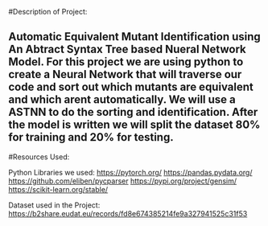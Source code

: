 #Description of Project:

Automatic Equivalent Mutant Identification using An Abtract Syntax Tree based Nueral Network Model.
For this project we are using python to create a Neural Network that will traverse our code and sort out which mutants are equivalent and which arent automatically. We will use a ASTNN to do the sorting and identification. After the model is written we will split the dataset 80% for training and 20% for testing.
-------------------------------------------------------------------------------------------------------------------------------------------------------------------------
#Resources Used:

Python Libraries we used:
https://pytorch.org/
https://pandas.pydata.org/
https://github.com/eliben/pycparser
https://pypi.org/project/gensim/
https://scikit-learn.org/stable/

Dataset used in the Project:
https://b2share.eudat.eu/records/fd8e674385214fe9a327941525c31f53
